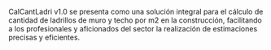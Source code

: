 CalCantLadri v1.0 se presenta como una solución integral para el cálculo de cantidad de ladrillos de muro y techo por m2 en la construcción, 
facilitando a los profesionales y aficionados del sector la realización de estimaciones precisas y eficientes.
